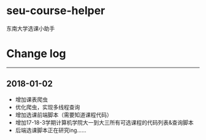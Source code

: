 # seu-course-helper
东南大学选课小助手

# Change log
---
## 2018-01-02
- 增加课表爬虫
- 优化爬虫，实现多线程查询
- 增加选课前端脚本（需要知道课程代码）
- 增加17-18-3学期计算机学院大一到大三所有可选课程的代码列表&查询脚本
- 后端选课脚本正在研究ing……
